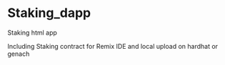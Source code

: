 # Staking_dapp

Staking html app

Including Staking contract for Remix IDE and local upload on hardhat or genach
